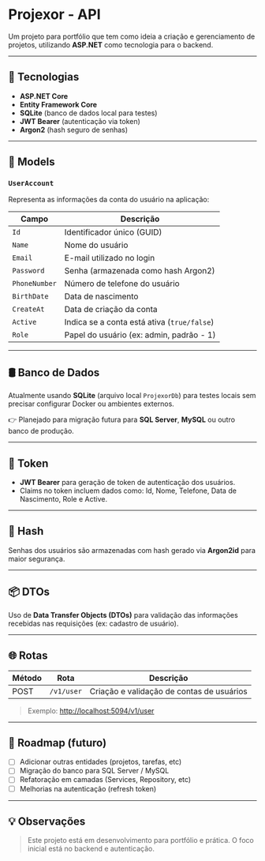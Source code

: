 # Projexor - API

Um projeto para portfólio que tem como ideia a criação e gerenciamento de projetos, utilizando **ASP.NET** como tecnologia para o backend.

---

## 🚀 Tecnologias

- **ASP.NET Core**
- **Entity Framework Core**
- **SQLite** (banco de dados local para testes)
- **JWT Bearer** (autenticação via token)
- **Argon2** (hash seguro de senhas)

---

## 📌 Models

### `UserAccount`

Representa as informações da conta do usuário na aplicação:

| Campo         | Descrição                                   |
| ------------- | ------------------------------------------- |
| `Id`          | Identificador único (GUID)                  |
| `Name`        | Nome do usuário                             |
| `Email`       | E-mail utilizado no login                   |
| `Password`    | Senha (armazenada como hash Argon2)         |
| `PhoneNumber` | Número de telefone do usuário               |
| `BirthDate`   | Data de nascimento                          |
| `CreateAt`    | Data de criação da conta                    |
| `Active`      | Indica se a conta está ativa (`true/false`) |
| `Role`        | Papel do usuário (ex: admin, padrão - 1)    |

---

## 🛢 Banco de Dados

Atualmente usando **SQLite** (arquivo local `ProjexorDb`) para testes locais sem precisar configurar Docker ou ambientes externos.

👉 Planejado para migração futura para **SQL Server**, **MySQL** ou outro banco de produção.

---

## 🔐 Token

- **JWT Bearer** para geração de token de autenticação dos usuários.
- Claims no token incluem dados como: Id, Nome, Telefone, Data de Nascimento, Role e Active.

---

## 🔑 Hash

Senhas dos usuários são armazenadas com hash gerado via **Argon2id** para maior segurança.

---

## 📦 DTOs

Uso de **Data Transfer Objects (DTOs)** para validação das informações recebidas nas requisições (ex: cadastro de usuário).

---

## 🌐 Rotas

| Método | Rota       | Descrição                                 |
| ------ | ---------- | ----------------------------------------- |
| POST   | `/v1/user` | Criação e validação de contas de usuários |

> Exemplo: [http://localhost:5094/v1/user](http://localhost:5094/v1/user)

---

## 📝 Roadmap (futuro)

- [ ] Adicionar outras entidades (projetos, tarefas, etc)
- [ ] Migração do banco para SQL Server / MySQL
- [ ] Refatoração em camadas (Services, Repository, etc)
- [ ] Melhorias na autenticação (refresh token)

---

## 💡 Observações

> Este projeto está em desenvolvimento para portfólio e prática. O foco inicial está no backend e autenticação.
